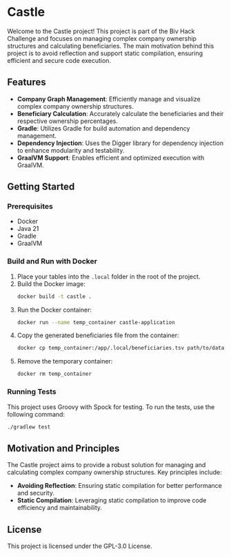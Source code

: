 # Castle

Welcome to the Castle project! This project is part of the Biv Hack Challenge and focuses on managing complex company ownership structures and calculating beneficiaries. The main motivation behind this project is to avoid reflection and support static compilation, ensuring efficient and secure code execution.

## Features

- **Company Graph Management**: Efficiently manage and visualize complex company ownership structures.
- **Beneficiary Calculation**: Accurately calculate the beneficiaries and their respective ownership percentages.
- **Gradle**: Utilizes Gradle for build automation and dependency management.
- **Dependency Injection**: Uses the Digger library for dependency injection to enhance modularity and testability.
- **GraalVM Support**: Enables efficient and optimized execution with GraalVM.

## Getting Started

### Prerequisites

- Docker
- Java 21
- Gradle
- GraalVM

### Build and Run with Docker

1. Place your tables into the `.local` folder in the root of the project.
2. Build the Docker image:
    ```bash
    docker build -t castle .
    ```
3. Run the Docker container:
    ```bash
    docker run --name temp_container castle-application
    ```
4. Copy the generated beneficiaries file from the container:
    ```bash
    docker cp temp_container:/app/.local/beneficiaries.tsv path/to/data
    ```
5. Remove the temporary container:
    ```bash
    docker rm temp_container
    ```

### Running Tests

This project uses Groovy with Spock for testing. To run the tests, use the following command:
```bash
./gradlew test
```

## Motivation and Principles
The Castle project aims to provide a robust solution for managing and calculating complex company ownership structures. Key principles include:
- **Avoiding Reflection**: Ensuring static compilation for better performance and security.
- **Static Compilation**: Leveraging static compilation to improve code efficiency and maintainability.

## License
This project is licensed under the GPL-3.0 License.